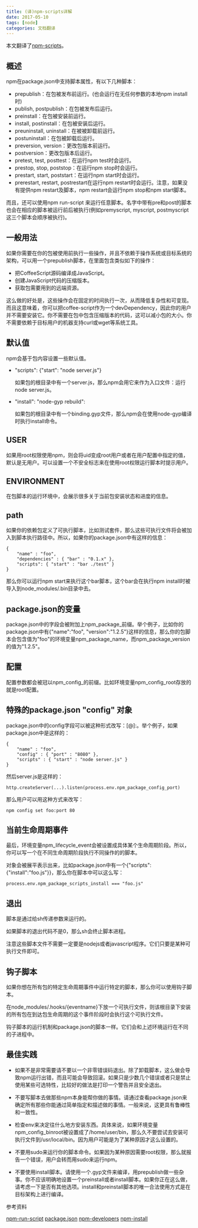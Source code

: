 ```yaml
---
title: (译)npm-scripts详解
date: 2017-05-10
tags: [node]
categories: 文档翻译
---
```


本文翻译了[npm-scripts](https://docs.npmjs.com/misc/scripts)。

<!--more-->

## 概述

npm在package.json中支持脚本属性，有以下几种脚本：

* prepublish：在包被发布前运行。(也会运行在无任何参数的本地npm install时)
* publish, postpublish：在包被发布后运行。
* preinstall：在包被安装前运行。
* install, postinstall：在包被安装后运行。
* preuninstall, uninstall：在被被卸载前运行。
* postuninstall：在包被卸载后运行。
* preversion, version：更改包版本前运行。
* postversion：更改包版本后运行。
* pretest, test, posttest：在运行npm test时会运行。
* prestop, stop, poststop：在运行npm stop时会运行。
* prestart, start, poststart：在运行npm start时会运行。
* prerestart, restart, postrestart在运行npm restart时会运行。注意，如果没有提供npm restart及脚本，npm restart会运行npm stop和npm start脚本。

而且，还可以使用npm run-script <pkg> <stage>来运行任意脚本。名字中带有pre和post的脚本也会在相应的脚本被运行前后被执行(例如premyscript, myscript, postmyscript这三个脚本会顺序被执行)。

## 一般用法

如果你需要在你的包被使用前执行一些操作，并且不依赖于操作系统或目标系统的架构，可以用一个prepublish脚本，在里面包含类似如下的操作：

* 把CoffeeScript源码编译成JavaScript。
* 创建JavaScript代码的压缩版本。
* 获取包需要用到的远端资源。

这么做的好处是，这些操作会在固定的时间执行一次，从而降低复杂性和可变现。而且这意味着，你可以把coffee-script作为一个devDependency，因此你的用户并不需要安装它。你不需要在包中包含压缩版本的代码，这可以减小包的大小。你不需要依赖于目标用户的机器支持curl或wget等系统工具。

## 默认值

npm会基于包内容设置一些默认值。

* "scripts": {"start": "node server.js"}

    如果包的根目录中有一个server.js，那么npm会用它来作为入口文件：运行node server.js。

* "install": "node-gyp rebuild":

    如果包的根目录中有一个binding.gyp文件，那么npm会在使用node-gyp编译时执行install命令。

## USER

如果用root权限使用npm，则会将uid变成root用户或者在用户配置中指定的值，默认是无用户。可以设置一个不安全标志来在使用root权限运行脚本时提示用户。

## ENVIRONMENT

在包脚本的运行环境中，会展示很多关于当前包安装状态和进度的信息。

## path

如果你的依赖包定义了可执行脚本，比如测试套件，那么这些可执行文件将会被加入到脚本执行路径中。所以，如果你的package.json中有这样的信息：

    {
        "name" : "foo",
        "dependencies" : { "bar" : "0.1.x" },
        "scripts": { "start" : "bar ./test" }
    }

那么你可以运行npm start来执行这个bar脚本，这个bar会在执行npm install时被导入到node_modules/.bin目录中去。

## package.json的变量

package.json中的字段会被附加上npm_package_前缀。举个例子，比如你的package.json中有{"name":"foo", "version":"1.2.5"}这样的信息，那么你的包脚本会包含值为"foo"的环境变量npm_package_name，而npm_package_version的值为"1.2.5"。

## 配置

配置参数都会被冠以npm_config_的前缀。比如环境变量npm_config_root存放的就是root配置。

## 特殊的package.json "config" 对象

package.json中的config字段可以被这种形式改写：<name>[@<version>]:<key>。举个例子，如果package.json中是这样的：

    {
        "name" : "foo",
        "config" : { "port" : "8080" },
        "scripts" : { "start" : "node server.js" }
    }

然后server.js是这样的：

    http.createServer(...).listen(process.env.npm_package_config_port)

那么用户可以用这种方式来改写：

    npm config set foo:port 80

## 当前生命周期事件

最后，环境变量npm_lifecycle_event会被设置成具体某个生命周期阶段。所以，你可以写一个在不同生命周期阶段执行不同操作的的脚本。

对象会被展平表示出来，比如package.json中有一个{"scripts":{"install":"foo.js"}}，那么你在脚本中可以这么写：

    process.env.npm_package_scripts_install === "foo.js"

## 退出

脚本是通过给sh传递参数来运行的。

如果脚本的退出代码不是0，那么sh会终止脚本进程。

注意这些脚本文件不需要一定要是nodejs或者javascript程序。它们只要是某种可执行文件即可。

## 钩子脚本

如果你想在所有包的特定生命周期事件中运行特定的脚本，那么你可以使用钩子脚本。

在node_modules/.hooks/{eventname}下放一个可执行文件，则该根目录下安装的所有包在到达包生命周期的这个事件阶段时会执行这个可执行文件。

钩子脚本的运行机制和package.json的脚本一样。它们会和上述环境运行在不同的子进程中。

## 最佳实践

* 如果不是非常需要请不要以一个非零错误码退出。除了卸载脚本，这么做会导致npm运行出错，而且可能会导致回滚。如果只是少数几个错误或者只是禁止使用某些可选特性，比较好的做法是打印一个警告并且安全退出。

* 不要写脚本去做那些npm本身能帮你做的事情。请通过查看package.json来确定所有那些你能通过简单指定和描述做的事情。一般来说，这更具有鲁棒性和一致性。

* 检查env来决定往什么地方安装东西。具体来说，如果环境变量npm_config_binroot被设置成了/home/user/bin，那么久不要尝试去安装可执行文件到/usr/local/bin。因为用户可能是为了某种原因才这么设置的。

* 不要用sudo来运行你的脚本命令。如果因为某种原因需要root权限，那么就报告一个错误，用户会转而用sudo来运行npm。

* 不要使用install脚本。请使用一个.gyp文件来编译，用prepublish做一些杂事。你不应该明确地设置一个preinstall或者install脚本。如果你正在这么做，请考虑一下是否有其他选项。install和preinstall脚本的唯一合法使用方式是在目标架构上进行编译。

参考资料

[npm-run-script](https://docs.npmjs.com/cli/run-script)
[package.json](https://docs.npmjs.com/files/package.json)
[npm-developers](https://docs.npmjs.com/misc/developers)
[npm-install](https://docs.npmjs.com/cli/install)
